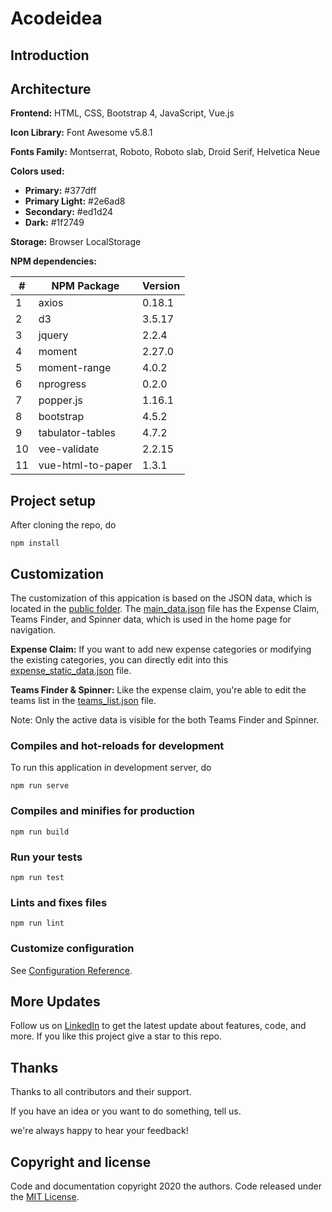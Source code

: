 # Acodeidea

## Introduction

## Architecture

<b>Frontend:</b> HTML, CSS, Bootstrap 4, JavaScript, Vue.js

<b>Icon Library:</b> Font Awesome v5.8.1

<b>Fonts Family:</b> Montserrat, Roboto, Roboto slab, Droid Serif, Helvetica Neue

<b>Colors used:</b>

<ul>
<li><b>Primary:</b> #377dff</li>
<li><b>Primary Light:</b> #2e6ad8</li>
<li><b>Secondary:</b> #ed1d24</li>
<li><b>Dark:</b> #1f2749</li>  
</ul>

<b>Storage:</b> Browser LocalStorage

<b>NPM dependencies:</b>

| #  | NPM Package        | Version |
|----|--------------------|---------|
| 1  | axios              | 0.18.1  |
| 2  | d3                 | 3.5.17  |
| 3  | jquery             | 2.2.4   |
| 4  | moment             | 2.27.0  |
| 5  | moment-range       | 4.0.2   |
| 6  | nprogress          | 0.2.0   |
| 7  | popper.js          | 1.16.1  |
| 8  | bootstrap          | 4.5.2   |
| 9  | tabulator-tables   | 4.7.2   |
| 10 | vee-validate       | 2.2.15  |
| 11 | vue-html-to-paper  | 1.3.1   |

## Project setup

After cloning the repo, do
```
npm install
```

## Customization

The customization of this appication is based on the JSON data, which is located in the [public folder](https://github.com/acodeidea/acodeidea.github.io/tree/master/public). 
The [main_data.json](https://github.com/acodeidea/acodeidea.github.io/blob/master/public/main_data.json) file has the Expense Claim, Teams Finder, and Spinner data, which is used in the home page for navigation.

<b>Expense Claim:</b>
If you want to add new expense categories or modifying the existing categories, you can directly edit into this [expense_static_data.json](https://github.com/acodeidea/acodeidea.github.io/blob/master/public/expense_static_data.json) file.

<b>Teams Finder & Spinner:</b>
Like the expense claim, you're able to edit the teams list in the [teams_list.json](https://github.com/acodeidea/acodeidea.github.io/blob/master/public/teams_list.json) file.

Note: Only the active data is visible for the both Teams Finder and Spinner. 

### Compiles and hot-reloads for development

To run this application in development server, do
```
npm run serve
```

### Compiles and minifies for production
```
npm run build
```

### Run your tests
```
npm run test
```

### Lints and fixes files
```
npm run lint
```

### Customize configuration
See [Configuration Reference](https://cli.vuejs.org/config/).

## More Updates

Follow us on [LinkedIn](https://www.linkedin.com/company/acodeidea) to get the latest update about features, code, and more. If you like this project give a star to this repo.

## Thanks

Thanks to all contributors and their support.

If you have an idea or you want to do something, tell us.

we're always happy to hear your feedback!

## Copyright and license
  
Code and documentation copyright 2020 the authors. Code released under the [MIT License](https://github.com/acodeidea/acodeidea.github.io/blob/master/LICENSE).
